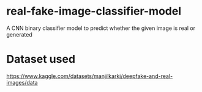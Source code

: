 # real-fake-image-classifier-model

A CNN binary classifier model to predict whether the given image is real or generated

# Dataset used

https://www.kaggle.com/datasets/manjilkarki/deepfake-and-real-images/data
